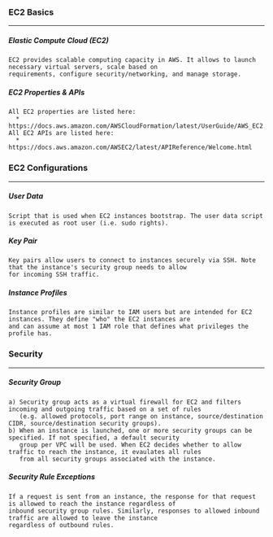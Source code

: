 ### EC2 Basics
---
##### Elastic Compute Cloud (EC2)
```
EC2 provides scalable computing capacity in AWS. It allows to launch necessary virtual servers, scale based on
requirements, configure security/networking, and manage storage.
```

##### EC2 Properties & APIs
```
All EC2 properties are listed here:
  * https://docs.aws.amazon.com/AWSCloudFormation/latest/UserGuide/AWS_EC2.html
All EC2 APIs are listed here: 
  * https://docs.aws.amazon.com/AWSEC2/latest/APIReference/Welcome.html
```

### EC2 Configurations
---
##### User Data
```
Script that is used when EC2 instances bootstrap. The user data script is executed as root user (i.e. sudo rights).
```

##### Key Pair
```
Key pairs allow users to connect to instances securely via SSH. Note that the instance's security group needs to allow
for incoming SSH traffic.
```

##### Instance Profiles
```
Instance profiles are similar to IAM users but are intended for EC2 instances. They define "who" the EC2 instances are
and can assume at most 1 IAM role that defines what privileges the profile has. 
```

### Security
---
##### Security Group
```
a) Security group acts as a virtual firewall for EC2 and filters incoming and outgoing traffic based on a set of rules 
   (e.g. allowed protocols, port range on instance, source/destination CIDR, source/destination security groups). 
b) When an instance is launched, one or more security groups can be specified. If not specified, a default security 
   group per VPC will be used. When EC2 decides whether to allow traffic to reach the instance, it evaulates all rules 
   from all security groups associated with the instance.
```

##### Security Rule Exceptions
```
If a request is sent from an instance, the response for that request is allowed to reach the instance regardless of 
inbound security group rules. Similarly, responses to allowed inbound traffic are allowed to leave the instance
regardless of outbound rules.
```